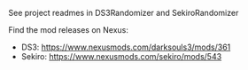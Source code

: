 See project readmes in DS3Randomizer and SekiroRandomizer

Find the mod releases on Nexus:

- DS3: https://www.nexusmods.com/darksouls3/mods/361
- Sekiro: https://www.nexusmods.com/sekiro/mods/543
